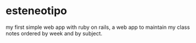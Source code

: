 # esteneotipo
my first simple web app with ruby on rails, a web app to maintain my class notes ordered by week and by subject.
